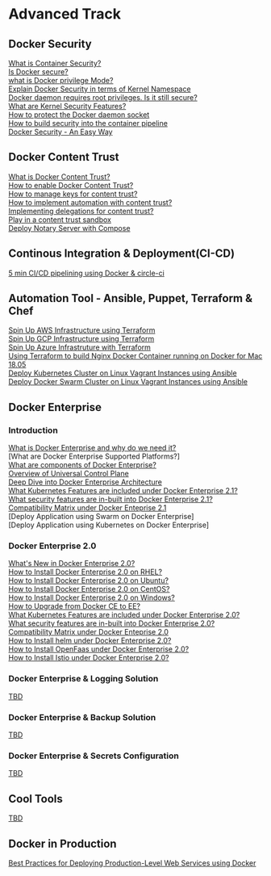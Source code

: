 # Advanced Track

## Docker Security

[What is Container Security?]()<br>
[Is Docker secure?]()<br>
[what is Docker privilege Mode?]()<br>
[Explain Docker Security in terms of Kernel Namespace]()<br>
[Docker daemon requires root privileges. Is it still secure?]()<br>
[What are Kernel Security Features?]()<br>
[How to protect the Docker daemon socket]()<br>
[How to build security into the container pipeline]()<br>
[Docker Security - An Easy Way](https://github.com/collabnix/dockerlabs/blob/master/advanced/security/README.md)

## Docker Content Trust

[ What is Docker Content Trust?]()<br>
[How to enable Docker Content Trust?]()<br>
[How to manage keys for content trust?]()<br>
[ How to implement automation with content trust?]()<br>
[ Implementing delegations for content trust?]()<br>
[Play in a content trust sandbox]()<br>
[Deploy Notary Server with Compose]()<br>



## Continous Integration & Deployment(CI-CD)

[5 min CI/CD pipelining using Docker & circle-ci](https://github.com/collabnix/dockerlabs/blob/master/advanced/ci-cd/cicd-circleci.md)

## Automation Tool - Ansible, Puppet, Terraform & Chef

[Spin Up AWS Infrastructure using Terraform](https://github.com/collabnix/dockerlabs/blob/master/automation/terraform/aws/README.md)<br>
[Spin Up GCP Infrastructure using Terraform](https://github.com/collabnix/dockerlabs/blob/master/automation/terraform/googlecloud/building-first-instance/first-docker-container/README.md)<br>
[Spin Up Azure Infrastruture with Terraform](https://github.com/collabnix/dockerlabs/tree/master/automation/terraform/azure/README.md)<br>
[Using Terraform to build Nginx Docker Container running on Docker for Mac 18.05](https://github.com/collabnix/dockerlabs/blob/master/advanced/automation/terraform/terraform-mac-nginx.md)<br>
[Deploy Kubernetes Cluster on Linux Vagrant Instances using Ansible](https://github.com/collabnix/dockerlabs/blob/master/automation/vagrant/kubernetes/README.md)<br>
[Deploy Docker Swarm Cluster on Linux Vagrant Instances using Ansible](https://github.com/collabnix/dockerlabs/blob/master/automation/vagrant/swarm/README.md)

## Docker Enterprise 

### Introduction

[What is Docker Enterprise and why do we need it?](https://github.com/collabnix/dockerlabs/blob/master/advanced/enterprise/what-is-docker-enterprise.md)<br>
[What are Docker Enterprise Supported Platforms?]<br>
[What are components of Docker Enterprise?]()<br>
[Overview of Universal Control Plane]()<br>
[Deep Dive into Docker Enterprise Architecture]()<br>
[What Kubernetes Features are included under Docker Enterprise 2.1?]()<br>
[What security features are in-built into Docker Enterprise 2.1?]()<br>
[Compatibility Matrix under Docker Enteprise 2.1]()<br>
[Deploy Application using Swarm on Docker Enterprise]<br>
[Deploy Application using Kubernetes on Docker Enterprise]<br>

### Docker Enterprise 2.0


[What's New in Docker Enterprise 2.0?]()<br>
[How to Install Docker Enterprise 2.0 on RHEL?]()<br>
[How to Install Docker Enterprise 2.0 on Ubuntu?]()<br>
[How to Install Docker Enterprise 2.0 on CentOS?]()<br>
[How to Install Docker Enterprise 2.0 on Windows?]()<br>
[How to Upgrade from Docker CE to EE?]()<br>
[What Kubernetes Features are included under Docker Enterprise 2.0?]()<br>
[What security features are in-built into Docker Enterprise 2.0?]()<br>
[Compatibility Matrix under Docker Enteprise 2.0]()<br>
[How to Install helm under Docker Enterprise 2.0?]()<br>
[How to Install OpenFaas under Docker Enterprise 2.0?]()<br>
[How to Install Istio under Docker Enterprise 2.0?]()<br>


### Docker Enterprise & Logging Solution

[TBD]()<br>

### Docker Enterprise & Backup Solution

[TBD]()<br>


### Docker Enterprise & Secrets Configuration

[TBD]()<br>

## Cool Tools
[TBD]()<br>

## Docker in Production

[Best Practices for Deploying Production-Level Web Services using Docker](https://github.com/collabnix/dockerlabs/blob/master/advanced/bestpractices/docker-in-production-1.md)

